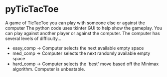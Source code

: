 # pyTicTacToe
A game of TicTacToe you can play with someone else or against the computer
The python code uses tkinter GUI to help show the gameplay.
You can play against another player or against the computer. The computer has several levels of difficulty...

  - easy_comp -> Computer selects the next available empty space
  - med_comp -> Computer selects the next randomly available empty space
  - hard_comp -> Computer selects the 'best' move based off the Minimax algorithm. Computer is unbeatable.
